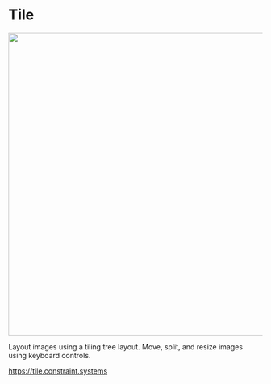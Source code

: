 # Tile

<img
src='https://raw.githubusercontent.com/constraint-systems/tile/master/tile.gif'
width="600"/>

Layout images using a tiling tree layout. Move, split, and resize images using keyboard controls.  

https://tile.constraint.systems
